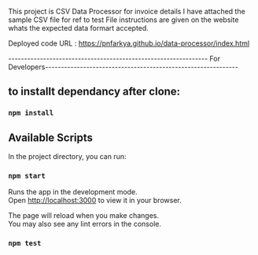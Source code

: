 This project is CSV Data Processor for invoice details
I have attached the sample CSV file for ref to test
File instructions are given on the website whats the expected data formart accepted.

Deployed code URL : https://pnfarkya.github.io/data-processor/index.html


--------------------------------------------------------------- For Developers-------------------------------------------------------------
## to installt dependancy after clone:

### `npm install`

## Available Scripts

In the project directory, you can run:

### `npm start`

Runs the app in the development mode.\
Open [http://localhost:3000](http://localhost:3000) to view it in your browser.

The page will reload when you make changes.\
You may also see any lint errors in the console.

### `npm test`
